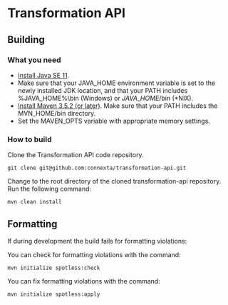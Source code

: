 # Transformation API

## Building
### What you need ###
* [Install Java SE 11](https://jdk.java.net/java-se-ri/11).
* Make sure that your JAVA\_HOME environment variable is set to the newly installed JDK location, and that your PATH includes %JAVA\_HOME%\bin (Windows) or $JAVA\_HOME$/bin (\*NIX).
* [Install Maven 3.5.2 \(or later\)](http://maven.apache.org/download.html). Make sure that your PATH includes the MVN\_HOME/bin directory.
* Set the MAVEN_OPTS variable with appropriate memory settings.

### How to build ###
Clone the Transformation API code repository.

```
git clone git@github.com:connexta/transformation-api.git
```

Change to the root directory of the cloned transformation-api repository. Run the following command:

```
mvn clean install
```

## Formatting
If during development the build fails for formatting violations:

You can check for formatting violations with the command:

```
mvn initialize spotless:check
```

You can fix formatting violations with the command:

```
mvn initialize spotless:apply
```